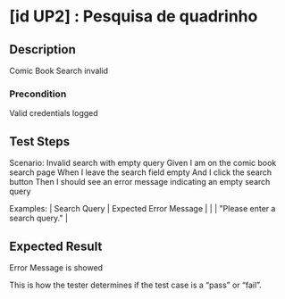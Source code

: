 # [id UP2] : Pesquisa de quadrinho 

## Description

Comic Book Search invalid

### Precondition

Valid credentials logged

## Test Steps


Scenario: Invalid search with empty query
    Given I am on the comic book search page
    When I leave the search field empty
    And I click the search button
    Then I should see an error message indicating an empty search query

Examples:
    | Search Query | Expected Error Message                |
    |              | "Please enter a search query."         |
  

  
    

## Expected Result

Error Message is showed

This is how the tester determines if the test case is a “pass” or “fail”.


